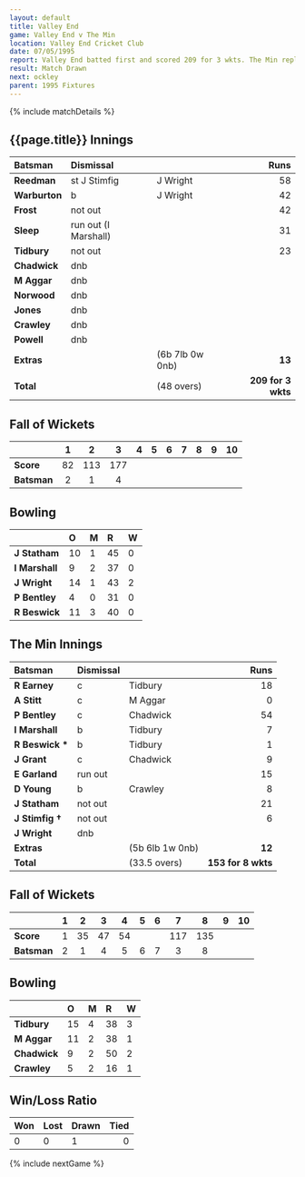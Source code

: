 ```yaml
---
layout: default
title: Valley End
game: Valley End v The Min
location: Valley End Cricket Club
date: 07/05/1995
report: Valley End batted first and scored 209 for 3 wkts. The Min replied with 153 for 8 wkts
result: Match Drawn
next: ockley
parent: 1995 Fixtures
---
```


{% include matchDetails %}

## {{page.title}} Innings

| Batsman | Dismissal |  | Runs |
|:---|:---|---|---:|
| **Reedman** | st J Stimfig | J Wright | 58 |
| **Warburton** | b | J Wright | 42 |
| **Frost** | not out |  | 42 |
| **Sleep** | run out (I Marshall) |  | 31 |
| **Tidbury** | not out |  | 23 |
| **Chadwick** | dnb |  |  |
| **M Aggar** | dnb |  |  |
| **Norwood** | dnb |  |  |
| **Jones** | dnb |  |  |
| **Crawley** | dnb |  |  |
| **Powell** | dnb |  |  |
| **Extras** | | (6b 7lb 0w 0nb) | **13** |
| **Total** | | (48 overs) | **209 for 3 wkts** |

## Fall of Wickets

| | 1 | 2 | 3 | 4 | 5 | 6 | 7 | 8 | 9 | 10 |
|---|:---:|:---:|:---:|:---:|:---:|:---:|:---:|:---:|:---:|:---:|
| **Score** | 82 | 113 | 177 |  |  |  |  |  |  |  |
| **Batsman** | 2 | 1 | 4 |  |  |  |  |  |  |  |

## Bowling

| | O | M | R | W |
|---|:---|:---|:---|:---|
| **J Statham** | 10 | 1 | 45 | 0 |
| **I Marshall** | 9 | 2 | 37 | 0 |
| **J Wright** | 14 | 1 | 43 | 2 |
| **P Bentley** | 4 | 0 | 31 | 0 |
| **R Beswick** | 11 | 3 | 40 | 0 |

## The Min Innings

| Batsman | Dismissal |  | Runs |
|:---|:---|---|---:|
| **R Earney** | c | Tidbury | 18 |
| **A Stitt** | c | M Aggar | 0 |
| **P Bentley** | c | Chadwick | 54 |
| **I Marshall** | b | Tidbury | 7 |
| **R Beswick &#42;** | b | Tidbury | 1 |
| **J Grant** | c | Chadwick | 9 |
| **E Garland** | run out |  | 15 |
| **D Young** | b | Crawley | 8 |
| **J Statham** | not out |  | 21 |
| **J Stimfig &#8224;** | not out |  | 6 |
| **J Wright** | dnb |  |  |
| **Extras** | | (5b 6lb 1w 0nb) | **12** |
| **Total** | | (33.5 overs) | **153 for 8 wkts** |

## Fall of Wickets

| | 1 | 2 | 3 | 4 | 5 | 6 | 7 | 8 | 9 | 10 |
|---|:---:|:---:|:---:|:---:|:---:|:---:|:---:|:---:|:---:|:---:|
| **Score** | 1 | 35 | 47 | 54 |  |  | 117 | 135 |  |  |
| **Batsman** | 2 | 1 | 4 | 5 | 6 |  7| 3 | 8 |  |  |

## Bowling

| | O | M | R | W |
|---|:---|:---|:---|:---|
| **Tidbury** | 15 | 4 | 38 | 3 |
| **M Aggar** | 11 | 2 | 38 | 1 |
| **Chadwick** | 9 | 2 | 50 | 2 |
| **Crawley** | 5 | 2 | 16 | 1 |

## Win/Loss Ratio

| Won | Lost | Drawn | Tied |
|:---|:---|:---|---:|
| 0 | 0 | 1 | 0 |

{% include nextGame %}